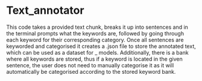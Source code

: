 # Text_annotator
This code takes a provided text chunk, breaks it up into sentences and in the terminal prompts what the keywords are, followed by going through each keyword for their corresponding category.
Once all sentences are keyworded and categorised it creates a .json file to store the annotated text, which can be used as a dataset for _ models.
Additionally, there is a bank where all keywords are stored, thus if a keyword is located in the given sentence, the user does not need to manually categorise it as it will automatically be categorised according to the stored keyword bank.
